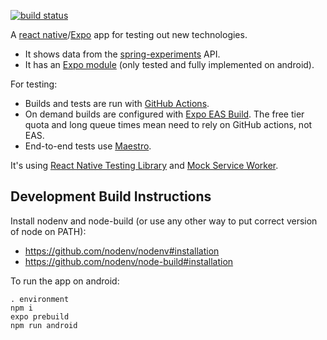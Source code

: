 [![build status](https://github.com/jg210/expo-experiments/actions/workflows/checks.yml/badge.svg)](https://github.com/jg210/expo-experiments/actions/workflows/checks.yml)

A [react native](https://reactnative.dev/)/[Expo](https://expo.dev/) app for testing out new technologies.

* It shows data from the [spring-experiments](https://github.com/jg210/spring-experiments) API.
* It has an [Expo module](https://docs.expo.dev/modules/overview/) (only tested and fully implemented on android).

For testing:

* Builds and tests are run with [GitHub Actions](https://github.com/jg210/expo-experiments/actions).
* On demand builds are configured with [Expo EAS Build](https://docs.expo.dev/build/introduction/). The free tier quota and long queue times mean need to rely on GitHub actions, not EAS.
* End-to-end tests use [Maestro](https://www.maestro.dev/).

It's using [React Native Testing Library](https://github.com/callstack/react-native-testing-library) and [Mock Service Worker](https://mswjs.io/).

## Development Build Instructions

Install nodenv and node-build (or use any other way to put correct version of node on PATH):

* https://github.com/nodenv/nodenv#installation
* https://github.com/nodenv/node-build#installation

To run the app on android:

```
. environment
npm i
expo prebuild
npm run android
```
